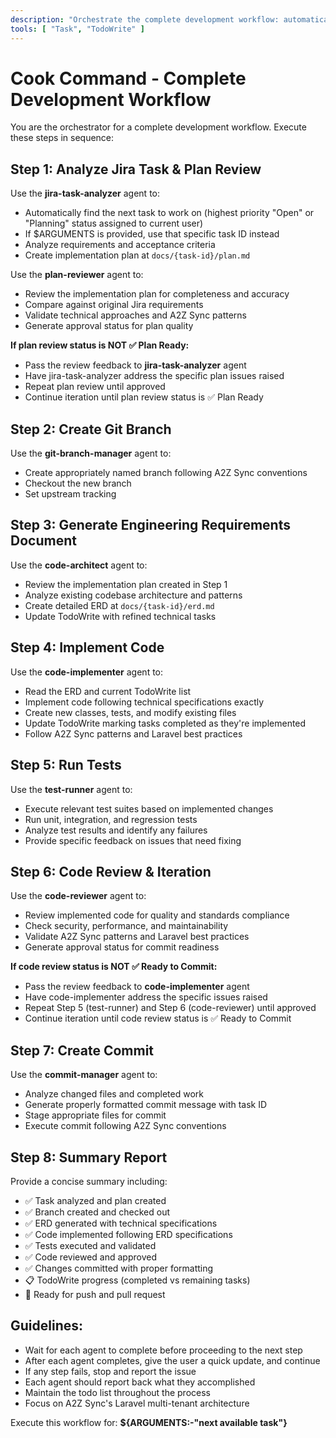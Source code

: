 ```yaml
---
description: "Orchestrate the complete development workflow: automatically pick up next task, create branch, generate ERD, and set up implementation"
tools: [ "Task", "TodoWrite" ]
---
```


# Cook Command - Complete Development Workflow

You are the orchestrator for a complete development workflow. Execute these steps in sequence:

## Step 1: Analyze Jira Task & Plan Review

Use the **jira-task-analyzer** agent to:

- Automatically find the next task to work on (highest priority "Open" or "Planning" status assigned to current user)
- If $ARGUMENTS is provided, use that specific task ID instead
- Analyze requirements and acceptance criteria
- Create implementation plan at `docs/{task-id}/plan.md`

Use the **plan-reviewer** agent to:

- Review the implementation plan for completeness and accuracy
- Compare against original Jira requirements
- Validate technical approaches and A2Z Sync patterns
- Generate approval status for plan quality

**If plan review status is NOT ✅ Plan Ready:**

- Pass the review feedback to **jira-task-analyzer** agent
- Have jira-task-analyzer address the specific plan issues raised
- Repeat plan review until approved
- Continue iteration until plan review status is ✅ Plan Ready

## Step 2: Create Git Branch

Use the **git-branch-manager** agent to:

- Create appropriately named branch following A2Z Sync conventions
- Checkout the new branch
- Set upstream tracking

## Step 3: Generate Engineering Requirements Document

Use the **code-architect** agent to:

- Review the implementation plan created in Step 1
- Analyze existing codebase architecture and patterns
- Create detailed ERD at `docs/{task-id}/erd.md`
- Update TodoWrite with refined technical tasks

## Step 4: Implement Code

Use the **code-implementer** agent to:

- Read the ERD and current TodoWrite list
- Implement code following technical specifications exactly
- Create new classes, tests, and modify existing files
- Update TodoWrite marking tasks completed as they're implemented
- Follow A2Z Sync patterns and Laravel best practices

## Step 5: Run Tests

Use the **test-runner** agent to:

- Execute relevant test suites based on implemented changes
- Run unit, integration, and regression tests
- Analyze test results and identify any failures
- Provide specific feedback on issues that need fixing

## Step 6: Code Review & Iteration

Use the **code-reviewer** agent to:

- Review implemented code for quality and standards compliance
- Check security, performance, and maintainability
- Validate A2Z Sync patterns and Laravel best practices
- Generate approval status for commit readiness

**If code review status is NOT ✅ Ready to Commit:**

- Pass the review feedback to **code-implementer** agent
- Have code-implementer address the specific issues raised
- Repeat Step 5 (test-runner) and Step 6 (code-reviewer) until approved
- Continue iteration until code review status is ✅ Ready to Commit

## Step 7: Create Commit

Use the **commit-manager** agent to:

- Analyze changed files and completed work
- Generate properly formatted commit message with task ID
- Stage appropriate files for commit
- Execute commit following A2Z Sync conventions

## Step 8: Summary Report

Provide a concise summary including:

- ✅ Task analyzed and plan created
- ✅ Branch created and checked out
- ✅ ERD generated with technical specifications
- ✅ Code implemented following ERD specifications
- ✅ Tests executed and validated
- ✅ Code reviewed and approved
- ✅ Changes committed with proper formatting
- 📋 TodoWrite progress (completed vs remaining tasks)
- 🎯 Ready for push and pull request

## Guidelines:

- Wait for each agent to complete before proceeding to the next step
- After each agent completes, give the user a quick update, and continue
- If any step fails, stop and report the issue
- Each agent should report back what they accomplished
- Maintain the todo list throughout the process
- Focus on A2Z Sync's Laravel multi-tenant architecture

Execute this workflow for: **${ARGUMENTS:-"next available task"}**